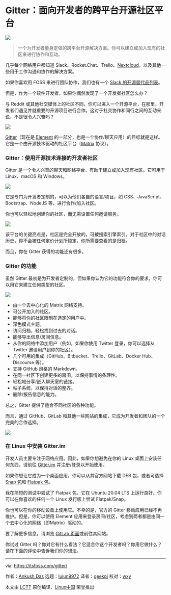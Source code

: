 [#]: subject: "Gitter: A Cross-Platform Open Source Community Platform for Developers"
[#]: via: "https://itsfoss.com/gitter/"
[#]: author: "Ankush Das https://itsfoss.com/author/ankush/"
[#]: collector: "lujun9972"
[#]: translator: "geekpi"
[#]: reviewer: "wxy"
[#]: publisher: "wxy"
[#]: url: "https://linux.cn/article-14397-1.html"

Gitter：面向开发者的跨平台开源社区平台
======

![](https://img.linux.net.cn/data/attachment/album/202203/26/132222ldtjfcxvfz9kx5jv.jpg)

> 一个为开发者量身定做的跨平台开源解决方案。你可以建立或加入现有的社区来进行协作和互动。

几乎每个网络用户都知道 Slack、Rocket.Chat、Trello、[Nextcloud][1]，以及其他一些用于工作沟通和协作的解决方案。

如果你喜欢用 FOSS 来进行团队协作，我们也有一个 [Slack 的开源替代品列表][2]。

但是，作为一个软件开发者，如果你偶然发现了一个开发者社区怎么办？

与 Reddit 或其他社交媒体上的社区不同，你可以进入一个开源平台，在那里，开发者们遇见并就重要的开源项目进行合作。这对于社交协作和同行之间的互动来说，不是很令人兴奋吗？

![][3]

[Gitter][10]（现在是 [Element][4] 的一部分，也是一个协作/聊天应用）的目标就是这样。它是一个由开源技术驱动的社区平台（[Matrix][5] 协议）。

### Gitter：使用开源技术连接的开发者社区

Gitter 是一个令人兴奋的聊天和网络平台，有助于建立或加入现有社区。它可用于 Linux、macOS 和 Windows。

![][6]

它是专门为开发者定制的，可以为他们各自的语言/项目，如 CSS、JavaScript、Bootstrap、NodeJS 等，进行合作/加入社区。

你也可以轻松地创建你的社区，而无需设置任何邀请服务。

![][7]

该平台的关键亮点是，社区是完全开放的，可被搜索引擎索引。对于社区中的对话历史，你不会被任何定价计划所锁定，你所需要查看的是归档。

而且，你在 Gitter 获得的功能还有很多。

### Gitter 的功能

虽然 Gitter 最初是为开发者定制的，但如果你认为它的功能符合你的要求，你可以用它来建立任何类型的社区。

![][8]

  * 由一个去中心化的 Matrix 网络支持。
  * 可公开加入的社区。
  * 能够将你的社区限制在选定的用户中。
  * 深色模式主题。
  * 访问归档，轻松找到过去的对话。
  * 能够导出信息/房间信息。
  * 从你的网络中添加用户（例如，如果你使用 Twitter 登录，你可以选择从 Twitter 邀请用户到你的社区）。
  * 几个可用的集成（GitHub、Bitbucket、Trello、GitLab、Docker Hub、Discourse 等）。
  * 支持 GitHub 风格的 Markdown。
  * 在同一社区下创建更多的房间，以保持事情的条理性。
  * 轻松地分享/嵌入聊天室的链接。
  * 帖子系统，以保持对话的整齐。
  * 删除/报告信息的能力。

总之，Gitter 提供了适合不同社区的各种功能。

而且，通过 GitHub、GitLab 和其他一些网站的集成，它成为开发者和团队的一个完美的合作选择。

![][9]

### 在 Linux 中安装 Gitter.im

开发人员主要专注于网络应用。因此，如果你想避免在你的 Linux 桌面上安装任何东西，请前往 [Gitter.im][10] 并注册/登录以开始使用。

如果你想让它成为一个桌面应用，你可以从其官方网站下载 DEB 包，或者可选择 [Snap 包][11]和 [Flatpak 包][12]。

我在简短的测试中尝试了 Flatpak 包，它在 Ubuntu 20.04 LTS 上运行良好。你可以在你喜欢的任何一个 Linux 发行版上尝试 Flatpak/Snap。

你也可以在你的移动设备上使用它。不幸的是，官方的 Gitter 移动应用已经不再维护。但是，你可以使用 Element 应用来登录房间/社区，考虑到两者都是由同一个去中心化的网络（即Matrix）驱动的。

要了解更多信息，请浏览 [GitLab 页面][13]或前往其网站。

你试过 Gitter 吗？你对它有什么看法？它适合你这个开发者吗？你用它做什么？请在下面的评论中告诉我们你的想法。

--------------------------------------------------------------------------------

via: https://itsfoss.com/gitter/

作者：[Ankush Das][a]
选题：[lujun9972][b]
译者：[geekpi](https://github.com/geekpi)
校对：[wxy](https://github.com/wxy)

本文由 [LCTT](https://github.com/LCTT/TranslateProject) 原创编译，[Linux中国](https://linux.cn/) 荣誉推出

[a]: https://itsfoss.com/author/ankush/
[b]: https://github.com/lujun9972
[1]: https://itsfoss.com/nextcloud/
[2]: https://itsfoss.com/open-source-slack-alternative/
[3]: https://i0.wp.com/itsfoss.com/wp-content/uploads/2022/03/gitter-dark-mode.png?resize=800%2C536&ssl=1
[4]: https://itsfoss.com/element/
[5]: https://matrix.org/
[6]: https://i0.wp.com/itsfoss.com/wp-content/uploads/2022/03/gitter-light-mode.png?resize=800%2C536&ssl=1
[7]: https://i0.wp.com/itsfoss.com/wp-content/uploads/2022/03/gitter-communities.png?resize=800%2C398&ssl=1
[8]: https://i0.wp.com/itsfoss.com/wp-content/uploads/2022/03/gitter-add-friends.png?resize=800%2C468&ssl=1
[9]: https://i0.wp.com/itsfoss.com/wp-content/uploads/2022/03/gitter-integrations.png?resize=800%2C597&ssl=1
[10]: https://gitter.im/
[11]: https://snapcraft.io/gitter-desktop
[12]: https://flathub.org/apps/details/im.gitter.Gitter
[13]: https://gitlab.com/gitterHQ/desktop
